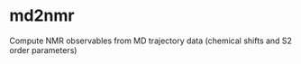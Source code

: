 md2nmr
======

Compute NMR observables from MD trajectory data (chemical shifts and S2 order parameters)
